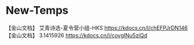 # New-Temps
【金山文档】 艾青诗选-夏令营小组-HKS
https://kdocs.cn/l/chEFPJrDN146
【金山文档】 3.1415926
https://kdocs.cn/l/covgINu5ziQd
